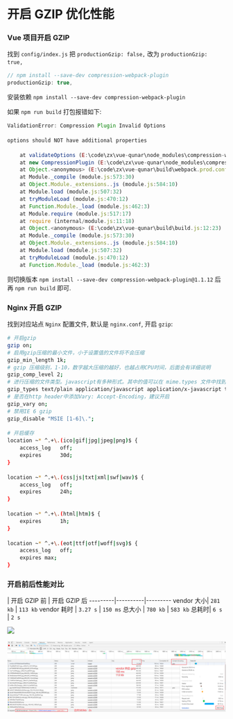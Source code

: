 # 开启 GZIP 优化性能

### Vue 项目开启 GZIP

找到 `config/index.js` 把 `productionGzip: false,` 改为 `productionGzip: true,`

```js
// npm install --save-dev compression-webpack-plugin
productionGzip: true,
```

安装依赖 `npm install --save-dev compression-webpack-plugin`

如果 `npm run build` 打包报错如下:

```js
ValidationError: Compression Plugin Invalid Options

options should NOT have additional properties

    at validateOptions (E:\code\zx\vue-qunar\node_modules\compression-webpack-plugin\node_modules\schema-utils\src\validateOptions.js:32:11)
    at new CompressionPlugin (E:\code\zx\vue-qunar\node_modules\compression-webpack-plugin\dist\index.js:55:31)
    at Object.<anonymous> (E:\code\zx\vue-qunar\build\webpack.prod.conf.js:126:5)
    at Module._compile (module.js:573:30)
    at Object.Module._extensions..js (module.js:584:10)
    at Module.load (module.js:507:32)
    at tryModuleLoad (module.js:470:12)
    at Function.Module._load (module.js:462:3)
    at Module.require (module.js:517:17)
    at require (internal/module.js:11:18)
    at Object.<anonymous> (E:\code\zx\vue-qunar\build\build.js:12:23)
    at Module._compile (module.js:573:30)
    at Object.Module._extensions..js (module.js:584:10)
    at Module.load (module.js:507:32)
    at tryModuleLoad (module.js:470:12)
    at Function.Module._load (module.js:462:3)
```

则切换版本 `npm install --save-dev compression-webpack-plugin@1.1.12` 后再 `npm run build` 即可.

### Nginx 开启 GZIP

找到对应站点 `Nginx` 配置文件, 默认是 `nginx.conf`, 开启 `gzip`:

```bash
# 开启gzip
gzip on;
# 启用gzip压缩的最小文件，小于设置值的文件将不会压缩
gzip_min_length 1k;
# gzip 压缩级别，1-10，数字越大压缩的越好，也越占用CPU时间，后面会有详细说明
gzip_comp_level 2;
# 进行压缩的文件类型。javascript有多种形式。其中的值可以在 mime.types 文件中找到。
gzip_types text/plain application/javascript application/x-javascript text/css application/xml text/javascript application/x-httpd-php image/jpeg image/gif image/png font/ttf font/otf image/svg+xml;
# 是否在http header中添加Vary: Accept-Encoding，建议开启
gzip_vary on;
# 禁用IE 6 gzip
gzip_disable "MSIE [1-6]\.";

# 开启缓存
location ~* ^.+\.(ico|gif|jpg|jpeg|png)$ {
    access_log   off;
    expires      30d;
}

location ~* ^.+\.(css|js|txt|xml|swf|wav)$ {
    access_log   off;
    expires      24h;
}

location ~* ^.+\.(html|htm)$ {
    expires      1h;
}

location ~* ^.+\.(eot|ttf|otf|woff|svg)$ {
    access_log   off;
    expires max;
}
```

### 开启前后性能对比

 | 开启 GZIP 前 | 开启 GZIP 后
---------|----------|---------
 vendor 大小| `281 kb` | `113 kb`
 vendor 耗时 | `3.27 s` | `150 ms`
 总大小 | `780 kb` | `583 kb`
 总耗时| `6 s` | `2 s`

![](./media/ni-gzip.png)

![](./media/gzip.png)